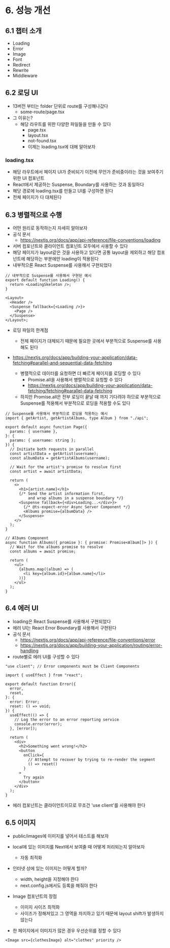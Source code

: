 # 6. 성능 개선

## 6.1 챕터 소개

- Loading
- Error
- Image
- Font
- Redirect
- Rewrite
- Middleware

## 6.2 로딩 UI

- 13버전 부터는 folder 단위로 route를 구성해나갔다
  - some-route/page.tsx
- 그 이유는?
  - 해당 라우트를 위한 다양한 파일들을 만들 수 있다
    - page.tsx
    - layout.tsx
    - not-found.tsx
    - 이제는 loading.tsx에 대해 알아보자

### loading.tsx

- 해당 라우트에서 페이지 UI가 준비되기 이전에 무언가 준비중이라는 것을 보여주기 위한 UI 컴포넌트
- React에서 제공하는 Suspense, Boundary를 사용하는 것과 동일하다
- 해당 경로에 loading.tsx를 만들고 UI를 구성하면 된다
- 전체 페이지가 다 대체된다

## 6.3 병렬적으로 수행

- 어떤 원리로 동작하는지 자세히 알아보자
- 공식 문서
  - https://nextjs.org/docs/app/api-reference/file-conventions/loading
- 서버 컴포넌트와 클라이언트 컴포넌트 모두에서 사용할 수 있다
- 해당 페이지가 layout같은 것을 사용하고 있다면 공통 layout을 제외하고 해당 컴포넌트에 해당하는 부분에만 loading이 적용된다
- 내부적으론 React Suspense를 사용해서 구현되었다

```tsx
// 내부적으로 Suspense를 사용해서 구현된 예시
export default function Loading() {
  return <LoadingSkeleton />;
}

<Layout>
  <Header />
  <Suspense fallback={<Loading />}>
    <Page />
  </Suspense>
</Layout>;
```

- 로딩 파일의 한계점

  - 전체 페이지가 대체되기 때문에 필요한 곳에서 부분적으로 Suspense를 사용해도 된다

- https://nextjs.org/docs/app/building-your-application/data-fetching#parallel-and-sequential-data-fetching
  - 병렬적으로 데이터를 요청하면 더 빠르게 페이지를 로딩할 수 있다
    - Promise.all을 사용해서 병렬적으로 요청할 수 있다
    - https://nextjs.org/docs/app/building-your-application/data-fetching/fetching#parallel-data-fetching
  - 하지만 Promise.all은 전부 로딩이 끝날 때 까지 기다려야 하므로 부분적으로 Suspense를 적용해서 부분적으로 로딩을 적용할 수도 있다

```tsx
// Suspense를 사용해서 부분적으로 로딩을 적용하는 예시
import { getArtist, getArtistAlbums, type Album } from "./api";

export default async function Page({
  params: { username },
}: {
  params: { username: string };
}) {
  // Initiate both requests in parallel
  const artistData = getArtist(username);
  const albumData = getArtistAlbums(username);

  // Wait for the artist's promise to resolve first
  const artist = await artistData;

  return (
    <>
      <h1>{artist.name}</h1>
      {/* Send the artist information first,
          and wrap albums in a suspense boundary */}
      <Suspense fallback={<div>Loading...</div>}>
        {/* @ts-expect-error Async Server Component */}
        <Albums promise={albumData} />
      </Suspense>
    </>
  );
}

// Albums Component
async function Albums({ promise }: { promise: Promise<Album[]> }) {
  // Wait for the albums promise to resolve
  const albums = await promise;

  return (
    <ul>
      {albums.map((album) => (
        <li key={album.id}>{album.name}</li>
      ))}
    </ul>
  );
}
```

## 6.4 에러 UI

- loading은 React Suspense를 사용해서 구현되었다
- 에러 UI는 React Error Boundary를 사용해서 구현된다
- 공식 문서
  - https://nextjs.org/docs/app/api-reference/file-conventions/error
  - https://nextjs.org/docs/app/building-your-application/routing/error-handling
- route별로 에러 UI를 구성할 수 있다

```tsx
"use client"; // Error components must be Client Components

import { useEffect } from "react";

export default function Error({
  error,
  reset,
}: {
  error: Error;
  reset: () => void;
}) {
  useEffect(() => {
    // Log the error to an error reporting service
    console.error(error);
  }, [error]);

  return (
    <div>
      <h2>Something went wrong!</h2>
      <button
        onClick={
          // Attempt to recover by trying to re-render the segment
          () => reset()
        }
      >
        Try again
      </button>
    </div>
  );
}
```

- 에러 컴포넌트는 클라이언트이므로 무조건 'use client'를 사용해야 한다

## 6.5 이미지

- public/images에 이미지를 넣어서 테스트를 해보자
- local에 있는 이미지를 Next에서 보여줄 때 어떻게 처리되는지 알아보자
  - 자동 최적화
- 인터넷 상에 있는 이미지는 어떻게 할까?
  - width, height을 지정해야 한다
  - next.config.js에서도 등록을 해줘야 한다
- Image 컴포넌트의 장점

  - 이미지 사이즈 최적화
  - 사이즈가 정해져있고 그 영역을 차지하고 있기 때문에 layout shift가 발생하지 않는다

- 한 페이지에서 이미지가 많은 경우 우선순위를 정할 수 있다

```tsx
<Image src={clothesImage} alt="clothes" priority />
```
